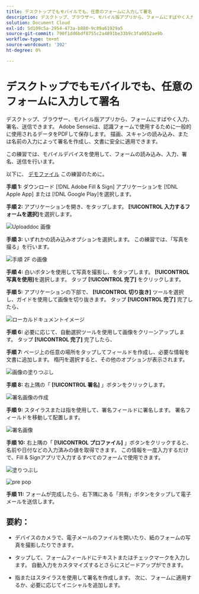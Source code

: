 ```yaml
---
title: デスクトップでもモバイルでも、任意のフォームに入力して署名
description: デスクトップ、ブラウザー、モバイル版アプリから、フォームにすばやく入力、署名、送信
solution: Document Cloud
exl-id: 5d109c5a-2954-473a-b880-9c09a61929a5
source-git-commit: 790f1dd6bdf8755c2a4891be33b9c3fa0052ae9b
workflow-type: tm+mt
source-wordcount: '392'
ht-degree: 0%

---
```


# デスクトップでもモバイルでも、任意のフォームに入力して署名

デスクトップ、ブラウザー、モバイル版アプリから、フォームにすばやく入力、署名、送信できます。 Adobe Senseiは、認識フォームで使用するために一般的に使用されるデータをPDFして保存します。 描画、スキャンの読み込み、または名前の入力によって署名を作成し、文書に安全に適用できます。

この練習では、モバイルデバイスを使用して、フォームの読み込み、入力、署名、送信を行います。

以下に、 [デモファイル](assets/03_FillSignScan.zip) この練習のために。

**手順 1:** ダウンロード [!DNL Adobe Fill & Sign] アプリケーションを [!DNL Apple App] または [!DNL Google Play]を選択します。

**手順 2:** アプリケーションを開き、をタップします。 **[!UICONTROL 入力するフォームを選択]**&#x200B;を選択します。

![Uploaddoc 画像](assets/mobilescan.jpg)

**手順 3:** いずれかの読み込みオプションを選択します。 この練習では、「写真を撮る」を行います。

![手順 2F の画像](assets/Step2F.jpg)

**手順 4:** 白いボタンを使用して写真を撮影し、をタップします。 **[!UICONTROL 写真を使用]**&#x200B;を選択します。 タップ **[!UICONTROL 完了]** をクリックします。

**手順 5:** アプリケーションの下部で、 **[!UICONTROL 切り抜き]** ツールを選択し、ガイドを使用して画像を切り抜きます。 タップ **[!UICONTROL 完了]** 完了したら、

![ローカルドキュメントイメージ](assets/localdoc.jpg)

**手順 6:** 必要に応じて、自動選択ツールを使用して画像をクリーンアップします。 タップ **[!UICONTROL 完了]** 完了したら、

**手順 7:** ページ上の任意の場所をタップしてフィールドを作成し、必要な情報を文書に追加します。 楕円を選択すると、その他のオプションが表示されます。

![画像の塗りつぶし](assets/fill.jpg)


**手順 8:** 右上隅の「 **[!UICONTROL 署名]** 」ボタンをクリックします。

![署名画像の作成](assets/createsign.jpg)

**手順 9:** スタイラスまたは指を使用して、署名フィールドに署名します。 署名フィールドを移動して配置します。

![署名画像](assets/sign.jpg)

**手順 10:** 右上隅の「 **[!UICONTROL プロファイル]** 」ボタンをクリックすると、名前や日付などの入力済みの値を取得できます。 この情報を一度入力するだけで、Fill &amp; Signアプリで入力するすべてのフォームで使用できます。

![塗りつぶし](assets/filled.jpg)

![pre pop](assets/prepop.jpg)

**手順 11:** フォームが完成したら、右下隅にある「共有」ボタンをタップして電子メールを送信します。

## 要約：

* デバイスのカメラで、電子メールのファイルを開いたり、紙のフォームの写真を撮影したりできます。

* タップして、フォームフィールドにテキストまたはチェックマークを入力します。 自動入力をカスタマイズするとさらにスピードアップができます。

* 指またはスタイラスを使用して署名を作成します。 次に、フォームに適用するか、必要に応じてイニシャルを追加します。
